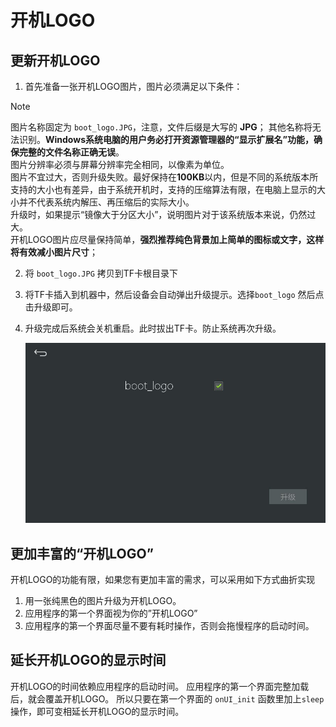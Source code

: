 # 开机LOGO
## 更新开机LOGO
1. 首先准备一张开机LOGO图片，图片必须满足以下条件：  
> [!Note]
> 图片名称固定为 `boot_logo.JPG`，注意，文件后缀是大写的 **JPG**； 其他名称将无法识别。**Windows系统电脑的用户务必打开资源管理器的“显示扩展名”功能，确保完整的文件名称正确无误**。    
> 图片分辨率必须与屏幕分辨率完全相同，以像素为单位。  
> 图片不宜过大，否则升级失败。最好保持在**100KB**以内，但是不同的系统版本所支持的大小也有差异，由于系统开机时，支持的压缩算法有限，在电脑上显示的大小并不代表系统内解压、再压缩后的实际大小。  
> 升级时，如果提示“镜像大于分区大小”，说明图片对于该系统版本来说，仍然过大。   
> 开机LOGO图片应尽量保持简单，**强烈推荐纯色背景加上简单的图标或文字，这样将有效减小图片尺寸**； 

2.  将 `boot_logo.JPG` 拷贝到TF卡根目录下
3.  将TF卡插入到机器中，然后设备会自动弹出升级提示。选择`boot_logo` 然后点击升级即可。
4.  升级完成后系统会关机重启。此时拔出TF卡。防止系统再次升级。 

    ![](images/boot_logo_upgrade.jpg)


## 更加丰富的“开机LOGO”
开机LOGO的功能有限，如果您有更加丰富的需求，可以采用如下方式曲折实现
1. 用一张纯黑色的图片升级为开机LOGO。
2. 应用程序的第一个界面视为你的”开机LOGO”
3. 应用程序的第一个界面尽量不要有耗时操作，否则会拖慢程序的启动时间。

## 延长开机LOGO的显示时间
开机LOGO的时间依赖应用程序的启动时间。
应用程序的第一个界面完整加载后，就会覆盖开机LOGO。
所以只要在第一个界面的 `onUI_init` 函数里加上`sleep`操作，即可变相延长开机LOGO的显示时间。

